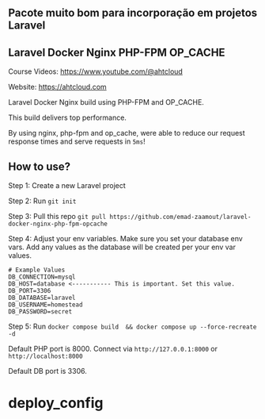 <h2> Pacote muito bom para incorporação em projetos Laravel </h2>

## Laravel Docker Nginx PHP-FPM OP_CACHE

Course Videos: https://www.youtube.com/@ahtcloud

Website: https://ahtcloud.com

Laravel Docker Nginx build using PHP-FPM and OP_CACHE. 

This build delivers top performance.

By using nginx, php-fpm and op_cache, were able to reduce our request response times and serve requests in `5ms`!


## How to use?

Step 1: Create a new Laravel project

Step 2: Run `git init`

Step 3: Pull this repo `git pull https://github.com/emad-zaamout/laravel-docker-nginx-php-fpm-opcache`

Step 4: Adjust your env variables. Make sure you set your database env vars. Add any values as the database will be created per your env var values.
```
# Example Values
DB_CONNECTION=mysql
DB_HOST=database <----------- This is important. Set this value.
DB_PORT=3306
DB_DATABASE=laravel
DB_USERNAME=homestead
DB_PASSWORD=secret

```

Step 5: Run `docker compose build  && docker compose up --force-recreate -d`

Default PHP port is 8000. Connect via `http://127.0.0.1:8000` or `http://localhost:8000`

Default DB port is 3306.



# deploy_config
